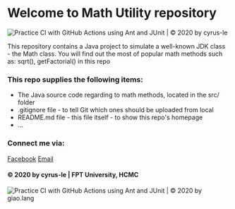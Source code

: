 # Welcome to Math Utility repository 
![Practice CI with GitHub Actions using Ant and JUnit | © 2020 by cyrus-le](https://github.com/doit-now/se1428-math-util/workflows/Practice%20CI%20with%20GitHub%20Actions%20using%20Ant%20and%20JUnit%20%7C%20%C2%A9%202020%20by%20giao.lang/badge.svg)

This repository contains a Java project to simulate a well-known JDK class - the Math class. You will find out the most of popular math methods such as: sqrt(), getFactorial() in this repo

### This repo supplies the following items:
* The Java source code regarding to math methods, located in the src/ folder
* .gitignore file - to tell Git which ones should be uploaded from local
* README.md file - this file itself - to show this repo's homepage
* ...

### Connect me via:
[Facebook](https://www.facebook.com/cyrus.le.79/)
[Email](mailto:kazuocyrus@gmail.com)

#### © 2020 by cyrus-le | FPT University, HCMC
![Practice CI with GitHub Actions using Ant and JUnit | © 2020 by giao.lang](https://github.com/cyrus-le/se1428-math-util/workflows/Practice%20CI%20with%20GitHub%20Actions%20using%20Ant%20and%20JUnit%20%7C%20%C2%A9%202020%20by%20giao.lang/badge.svg)
 
